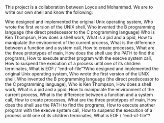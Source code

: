 This project is a collaboration between Loyce and Mohammad. 
We are to write our own shell and know the following:


Who designed and implemented the original Unix operating system,
Who wrote the first version of the UNIX shell,
Who invented the B programming language (the direct predecessor to the C programming language)
Who is Ken Thompson,
How does a shell work,
What is a pid and a ppid,
How to manipulate the environment of the current process,
What is the difference between a function and a system call,
How to create processes,
What are the three prototypes of main,
How does the shell use the PATH to find the programs,
How to execute another program with the execve system call,
How to suspend the execution of a process until one of its children terminates,
What is EOF / “end-of-file”?Who designed and implemented the original Unix operating system,
Who wrote the first version of the UNIX shell,
Who invented the B programming language (the direct predecessor to the C programming language),
Who is Ken Thompson,
How does a shell work,
What is a pid and a ppid,
How to manipulate the environment of the current process,
What is the difference between a function and a system call,
How to create processes,
What are the three prototypes of main,
How does the shell use the PATH to find the programs,
How to execute another program with the execve system call,
How to suspend the execution of a process until one of its children terminates,
What is EOF / “end-of-file”?
